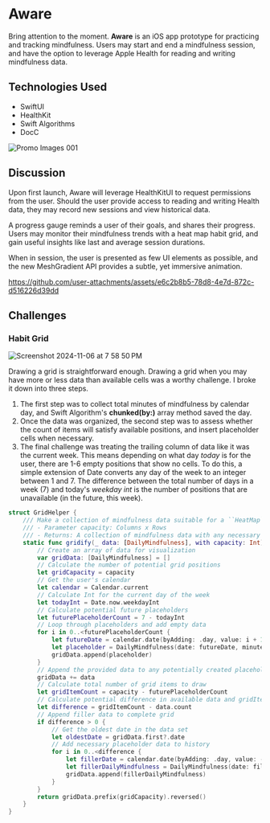 # Aware
Bring attention to the moment.
<b>Aware</b> is an iOS app prototype for practicing and tracking mindfulness. Users may start and end a mindfulness session, and have the option to leverage Apple Health for reading and writing mindfulness data.

## Technologies Used
- SwiftUI
- HealthKit
- Swift Algorithms
- DocC

![Promo Images 001](https://github.com/user-attachments/assets/c928a468-f8bb-4fd9-8121-81f6652dd90a)

## Discussion
Upon first launch, Aware will leverage HealthKitUI to request permissions from the user. Should the user provide access to reading and writing Health data, they may record new sessions and view historical data.

A progress gauge reminds a user of their goals, and shares their progress. Users may monitor their mindfulness trends with a heat map habit grid, and gain useful insights like last and average session durations.

When in session, the user is presented as few UI elements as possible, and the new MeshGradient API provides a subtle, yet immersive animation. 

https://github.com/user-attachments/assets/e6c2b8b5-78d8-4e7d-872c-d516226d39dd

## Challenges

### Habit Grid
![Screenshot 2024-11-06 at 7 58 50 PM](https://github.com/user-attachments/assets/3f84a43e-af60-469f-9302-342db5c078b0)

Drawing a grid is straightforward enough. Drawing a grid when you may have more or less data than available cells was a worthy challenge. I broke it down into three steps.

1. The first step was to collect total minutes of mindfulness by calendar day, and Swift Algorithm's <b>chunked(by:)</b> array method saved the day.
2. Once the data was organized, the second step was to assess whether the count of items will satisfy available positions, and insert placeholder cells when necessary.
3. The final challenge was treating the trailing column of data like it was the current week. This means depending on what day <i>today</i> is for the user, there are 1-6 empty positions that show no cells. To do this, a simple extension of Date converts any day of the week to an integer between 1 and 7. The difference between the total number of days in a week (7) and today's <i>weekday int</i> is the number of positions that are unavailable (in the future, this week). 

```swift
struct GridHelper {
    /// Make a collection of mindfulness data suitable for a ``HeatMap`` instance.
    /// - Parameter capacity: Columns x Rows
    /// - Returns: A collection of mindfulness data with any necessary placeholder data
    static func gridify(_ data: [DailyMindfulness], with capacity: Int) -> [DailyMindfulness] {
        // Create an array of data for visualization
        var gridData: [DailyMindfulness] = []
        // Calculate the number of potential grid positions
        let gridCapacity = capacity
        // Get the user's calendar
        let calendar = Calendar.current
        // Calculate Int for the current day of the week
        let todayInt = Date.now.weekdayInt
        // Calculate potential future placeholders
        let futurePlaceholderCount = 7 - todayInt
        // Loop through placeholders and add empty data
        for i in 0..<futurePlaceholderCount {
            let futureDate = calendar.date(byAdding: .day, value: i + 1, to: .now)!
            let placeholder = DailyMindfulness(date: futureDate, minutes: 0)
            gridData.append(placeholder)
        }
        // Append the provided data to any potentially created placeholders
        gridData += data
        // Calculate total number of grid items to draw
        let gridItemCount = capacity - futurePlaceholderCount
        // Calculate potential difference in available data and gridItemCount
        let difference = gridItemCount - data.count
        // Append filler data to complete grid
        if difference > 0 {
            // Get the oldest date in the data set
            let oldestDate = gridData.first?.date
            // Add necessary placeholder data to history
            for i in 0..<difference {
                let fillerDate = calendar.date(byAdding: .day, value: -(i + 1), to: oldestDate ?? .now)!
                let fillerDailyMindfulness = DailyMindfulness(date: fillerDate, minutes: 0)
                gridData.append(fillerDailyMindfulness)
            }
        }
        return gridData.prefix(gridCapacity).reversed()
    }
}
```
